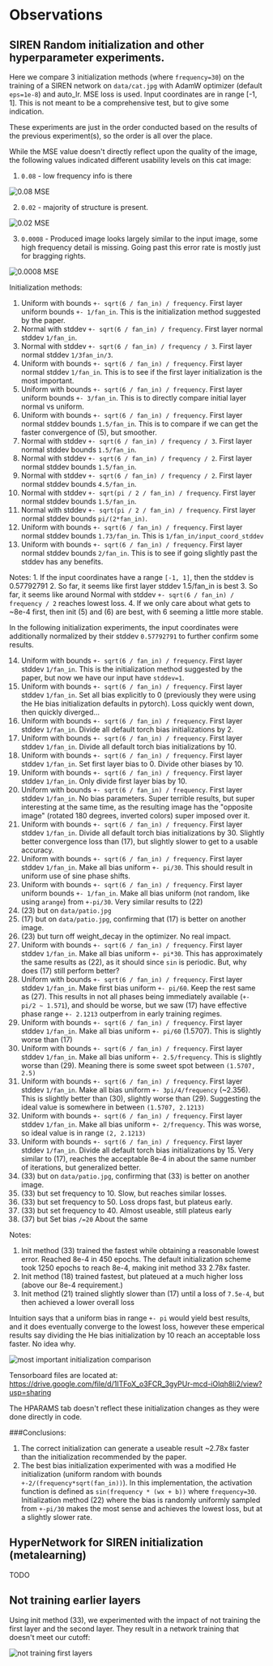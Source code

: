 
# Observations

## SIREN Random initialization and other hyperparameter experiments.

Here we compare 3 initialization methods (where `frequency=30`) on the training
of a SIREN network on `data/cat.jpg` with AdamW optimizer (default `eps=1e-8`) and auto_lr. MSE loss is used. Input coordinates are in range [-1, 1].
This is not meant to be a comprehensive test, but to give some indication.

These experiments are just in the order conducted based on the results of the previous
experiment(s), so the order is all over the place.

While the MSE value doesn't directly reflect upon the quality of the image,
the following values indicated different usability levels on this cat image:
1. `0.08` - low frequency info is there

![0.08 MSE](assets/random_init/mse/mse_0.08.png)

2. `0.02` - majority of structure is present.

![0.02 MSE](assets/random_init/mse/mse_0.02.png)

3. `0.0008` - Produced image looks largely similar to the input image, some high frequency detail is missing. Going past this error rate is mostly just for bragging rights.

![0.0008 MSE](assets/random_init/mse/mse_0.0008.png)

Initialization methods:

1. Uniform with bounds `+- sqrt(6 / fan_in) / frequency`. First layer uniform bounds `+- 1/fan_in`. This is the initialization method suggested by the paper.
2. Normal with stddev `+- sqrt(6 / fan_in) / frequency`. First layer normal stddev `1/fan_in`.
3. Normal with stddev `+- sqrt(6 / fan_in) / frequency / 3`. First layer normal stddev `1/3fan_in/3`.
4. Uniform with bounds `+- sqrt(6 / fan_in) / frequency`. First layer normal stddev `1/fan_in`. This is to see if the first layer initialization is the most important.
5. Uniform with bounds `+- sqrt(6 / fan_in) / frequency`. First layer uniform bounds `+- 3/fan_in`. This is to directly compare initial layer normal vs uniform.
6. Uniform with bounds `+- sqrt(6 / fan_in) / frequency`. First layer normal stddev bounds `1.5/fan_in`. This is to compare if we can get the faster convergence of (5), but smoother.
7. Normal with stddev `+- sqrt(6 / fan_in) / frequency / 3`. First layer normal stddev bounds `1.5/fan_in`.
8. Normal with stddev `+- sqrt(6 / fan_in) / frequency / 2`. First layer normal stddev bounds `1.5/fan_in`.
9. Normal with stddev `+- sqrt(6 / fan_in) / frequency / 2`. First layer normal stddev bounds `4.5/fan_in`.
10. Normal with stddev `+- sqrt(pi / 2 / fan_in) / frequency`. First layer normal stddev bounds `1.5/fan_in`.
11. Normal with stddev `+- sqrt(pi / 2 / fan_in) / frequency`. First layer normal stddev bounds `pi/(2*fan_in)`.
12. Uniform with bounds `+- sqrt(6 / fan_in) / frequency`. First layer normal stddev bounds `1.73/fan_in`. This is `1/fan_in/input_coord_stddev` 
13. Uniform with bounds `+- sqrt(6 / fan_in) / frequency`. First layer normal stddev bounds `2/fan_in`. This is to see if going slightly past the stddev has any benefits.

Notes:
    1. If the input coordinates have a range `[-1, 1]`, then the stddev is 0.57792791 
    2. So far, it seems like first layer stddev 1.5/fan_in is best
    3. So far, it seems like around Normal with stddev `+- sqrt(6 / fan_in) / frequency / 2` reaches lowest loss.
    4. If we only care about what gets to ~8e-4 first, then init (5) and (6) are best, with 6 seeming a little more stable. 

In the following initialization experiments, the input coordinates were additionally normalized by their stddev `0.57792791` to further confirm some results.

14. Uniform with bounds `+- sqrt(6 / fan_in) / frequency`. First layer stddev `1/fan_in`. This is the initialization method suggested by the paper, but now we have our input have `stddev=1`.
15. Uniform with bounds `+- sqrt(6 / fan_in) / frequency`. First layer stddev `1/fan_in`. Set all bias explicitly to 0 (previously they were using the He bias initialization defaults in pytorch). Loss quickly went down, then quickly diverged...
16. Uniform with bounds `+- sqrt(6 / fan_in) / frequency`. First layer stddev `1/fan_in`. Divide all default torch bias initializations by 2.
17. Uniform with bounds `+- sqrt(6 / fan_in) / frequency`. First layer stddev `1/fan_in`. Divide all default torch bias initializations by 10.
18. Uniform with bounds `+- sqrt(6 / fan_in) / frequency`. First layer stddev `1/fan_in`. Set first layer bias to 0. Divide other biases by 10.
19. Uniform with bounds `+- sqrt(6 / fan_in) / frequency`. First layer stddev `1/fan_in`. Only divide first layer bias by 10.
20. Uniform with bounds `+- sqrt(6 / fan_in) / frequency`. First layer stddev `1/fan_in`. No bias parameters. Super terrible results, but super interesting at the same time, as the resulting image has the "opposite image" (rotated 180 degrees, inverted colors) super imposed over it.
21. Uniform with bounds `+- sqrt(6 / fan_in) / frequency`. First layer stddev `1/fan_in`. Divide all default torch bias initializations by 30. Slightly better convergence loss than (17), but slightly slower to get to a usable accuracy.
22. Uniform with bounds `+- sqrt(6 / fan_in) / frequency`. First layer stddev `1/fan_in`. Make all bias uniform `+- pi/30`. This should result in uniform use of sine phase shifts.
23. Uniform with bounds `+- sqrt(6 / fan_in) / frequency`. First layer uniform bounds `+- 1/fan_in`. Make all bias uniform (not random, like using `arange`) from `+-pi/30`. Very similar results to (22)
24. (23) but on `data/patio.jpg`
25. (17) but on `data/patio.jpg`, confirming that (17) is better on another image.
26. (23) but turn off weight_decay in the optimizer. No real impact.
27. Uniform with bounds `+- sqrt(6 / fan_in) / frequency`. First layer stddev `1/fan_in`. Make all bias uniform `+- pi*30`. This has approximately the same results as (22), as it should since `sin` is periodic. But, why does (17) still perform better?
28. Uniform with bounds `+- sqrt(6 / fan_in) / frequency`. First layer stddev `1/fan_in`. Make first bias uniform `+- pi/60`. Keep the rest same as (27). This results in not all phases being immediately available (`+- pi/2 ~ 1.571`), and should be worse, but we saw (17) have effective phase range `+- 2.1213` outperfrom in early training regimes.
29. Uniform with bounds `+- sqrt(6 / fan_in) / frequency`. First layer stddev `1/fan_in`. Make all bias uniform `+- pi/60` (1.5707). This is slightly worse than (17)
30. Uniform with bounds `+- sqrt(6 / fan_in) / frequency`. First layer stddev `1/fan_in`. Make all bias uniform `+- 2.5/frequency`. This is slightly worse than (29). Meaning there is some sweet spot between `(1.5707, 2.5)`
31. Uniform with bounds `+- sqrt(6 / fan_in) / frequency`. First layer stddev `1/fan_in`. Make all bias uniform `+- 3pi/4/frequency` (~2.356). This is slightly better than (30), slightly worse than (29). Suggesting the ideal value is somewhere in between `(1.5707, 2.1213)`
32. Uniform with bounds `+- sqrt(6 / fan_in) / frequency`. First layer stddev `1/fan_in`. Make all bias uniform `+- 2/frequency`. This was worse, so ideal value is in range `(2, 2.1213)`
33. Uniform with bounds `+- sqrt(6 / fan_in) / frequency`. First layer stddev `1/fan_in`. Divide all default torch bias initializations by 15. Very similar to (17), reaches the acceptable 8e-4 in about the same number of iterations, but generalized better.
34. (33) but on `data/patio.jpg`, confirming that (33) is better on another image.
35. (33) but set frequency to 10. Slow, but reaches similar losses.
36. (33) but set frequency to 50. Loss drops fast, but plateus early.
37. (33) but set frequency to 40. Almost useable, still plateus early
38. (37) but Set bias `/=20` About the same


Notes:

1. Init method (33) trained the fastest while obtaining a reasonable lowest error. Reached 8e-4 in 450 epochs. The default initialization scheme took 1250 epochs to reach 8e-4, making init method 33 2.78x faster.
2. Init method (18) trained fastest, but plateued at a much higher loss (above our 8e-4 requirement.)
3. Init method (21) trained slightly slower than (17) until a loss of `7.5e-4`, but then achieved a lower overall loss

Intuition says that a uniform bias in range `+- pi` would yield best results, and it does eventually converge to the lowest loss, however these emperical results say dividing the He bias initialization by 10 reach an acceptable loss faster. No idea why.


![most important initialization comparison](assets/random_init/tensorboard/init_1_vs_init_22_vs_init_33.png)

Tensorboard files are located at:
    https://drive.google.com/file/d/1ITFoX_o3FCR_3gyPUr-mcd-iOlqh8li2/view?usp=sharing

The HPARAMS tab doesn't reflect these initialization changes as they were done directly in code.


###Conclusions:

1. The correct initialization can generate a useable result ~2.78x faster than the initialization recommended by the paper.
2. The best bias initialization experimented with was a modified He initialization (uniform random with bounds `+-2/(frequency*sqrt(fan_in))`). In this implementation, the activation function is defined as `sin(frequency * (wx + b))` where `frequency=30`. Initialization method (22) where the bias is randomly uniformly sampled from  `+-pi/30` makes the most sense and achieves the lowest loss, but at a slightly slower rate.

## HyperNetwork for SIREN initialization (metalearning)
TODO

## Not training earlier layers
Using init method (33), we experimented with the impact of not training the first
layer and the second layer. They result in a network training that doesn't meet
our cutoff:

![not training first layers](assets/freezing_layers/freezing_layers.png)
